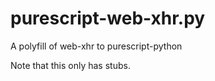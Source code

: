 # purescript-web-xhr.py

A polyfill of web-xhr to purescript-python

Note that this only has stubs.
